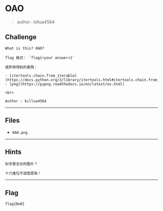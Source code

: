 # OAO
> author : killua4564

## Challenge
```
What is this? OAO?

flag 格式： `flag{<your answer>}`

或許用得到的東西：

- [itertools.chain.from_iterable](https://docs.python.org/3/library/itertools.html#itertools.chain.from_iterable)
- [png](https://pypng.readthedocs.io/en/latest/ex.html)

<br>

Author : killua4564
```

---
## Files
- `OAO.png`

---
## Hints
```
似乎是全白的圖片？

十六進位不這麼認為！
```

---
## Flag
```
flag{0w0}
```